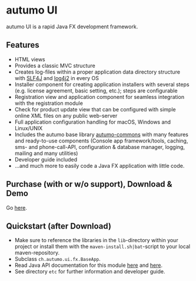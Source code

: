# autumo UI

autumo UI is a rapid Java FX development framework.

## Features

- HTML views
- Provides a classic MVC structure
- Creates log-files within a proper application data directory structure with
[SLF4J](https://www.slf4j.org/) and [log4j2](https://logging.apache.org/log4j/2.x/) in every OS
- Installer component for creating application installers with several steps
(e.g. license agreement, basic setting, etc.); steps are configurable
- Registration view and application component for seamless integration with
the registration module
- Check for product update view that can be configured with simple online XML
files on any public web-server
- Full application configuration handling for macOS, Windows and Linux/UNIX
- Includes the autumo base library [autumo-commons](https://products.autumo.ch/javadoc/autumo-commons/index.html) with many features and
ready-to-use components (Console app framework/tools, caching, sms- and
phone-call-API, configuration & database manager, logging, mailing and many
utilities)
- Developer guide included
- ...and much more to easily code a Java FX application with little code.

## Purchase (with or w/o support), Download & Demo
Go [here](https://products.autumo.ch/modules/overview#at_ui).

## Quickstart (after Download)

- Make sure to reference the libraries in the `lib`-directory within your project
or install them with the `maven-install.sh|bat`-script to your local maven-repository.
- Subclass `ch.autumo.ui.fx.BaseApp`.
- Read Java API documentation for this module [here](https://products.autumo.ch/javadoc/autumo-ui/index.html) and [here](https://products.autumo.ch/javadoc/autumo-commons/index.html).
- See directory `etc` for further information and developer guide.
